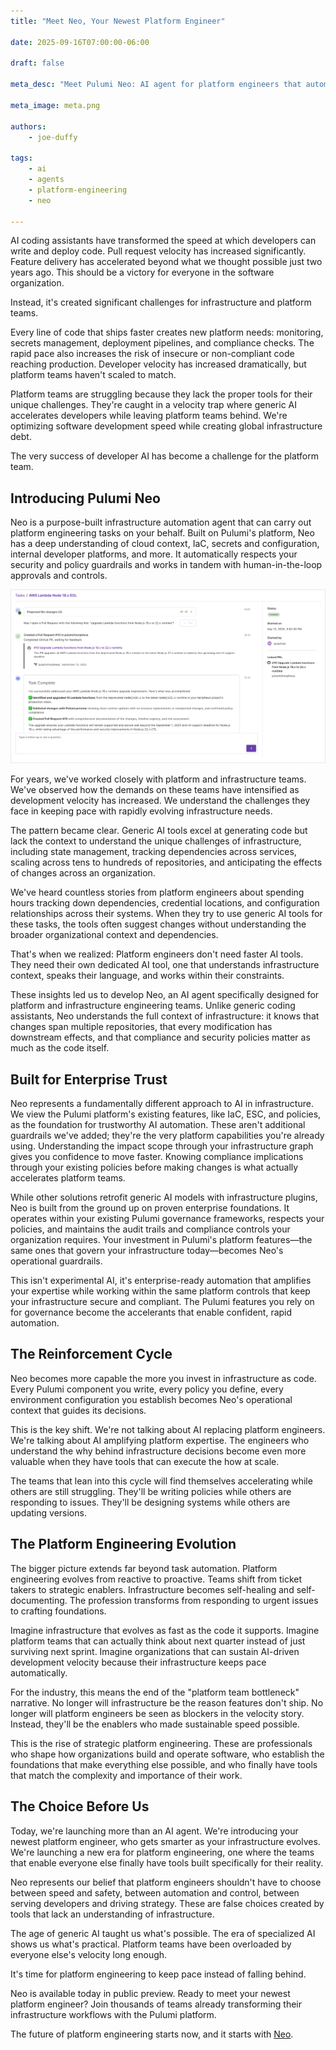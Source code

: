 ```yaml
---
title: "Meet Neo, Your Newest Platform Engineer"

date: 2025-09-16T07:00:00-06:00

draft: false

meta_desc: "Meet Pulumi Neo: AI agent for platform engineers that automates infrastructure tasks with built-in guardrails. Focus on strategic work, not tedium."

meta_image: meta.png

authors:
    - joe-duffy

tags:
    - ai
    - agents
    - platform-engineering
    - neo

---
```


AI coding assistants have transformed the speed at which developers can write and deploy code. Pull request velocity has increased significantly. Feature delivery has accelerated beyond what we thought possible just two years ago. This should be a victory for everyone in the software organization.

Instead, it's created significant challenges for infrastructure and platform teams.

<!--more-->

Every line of code that ships faster creates new platform needs: monitoring, secrets management, deployment pipelines, and compliance checks. The rapid pace also increases the risk of insecure or non-compliant code reaching production. Developer velocity has increased dramatically, but platform teams haven't scaled to match.

Platform teams are struggling because they lack the proper tools for their unique challenges. They're caught in a velocity trap where generic AI accelerates developers while leaving platform teams behind. We're optimizing software development speed while creating global infrastructure debt.

The very success of developer AI has become a challenge for the platform team.

## Introducing Pulumi Neo

Neo is a purpose-built infrastructure automation agent that can carry out platform engineering tasks on your behalf. Built on Pulumi's platform, Neo has a deep understanding of cloud context, IaC, secrets and configuration, internal developer platforms, and more. It automatically respects your security and policy guardrails and works in tandem with human-in-the-loop approvals and controls.

![Pulumi Neo task](introducing-pulumi-neo.png)

For years, we've worked closely with platform and infrastructure teams. We've observed how the demands on these teams have intensified as development velocity has increased. We understand the challenges they face in keeping pace with rapidly evolving infrastructure needs.

The pattern became clear. Generic AI tools excel at generating code but lack the context to understand the unique challenges of infrastructure, including state management, tracking dependencies across services, scaling across tens to hundreds of repositories, and anticipating the effects of changes across an organization.

We've heard countless stories from platform engineers about spending hours tracking down dependencies, credential locations, and configuration relationships across their systems. When they try to use generic AI tools for these tasks, the tools often suggest changes without understanding the broader organizational context and dependencies.

That's when we realized: Platform engineers don't need faster AI tools. They need their own dedicated AI tool, one that understands infrastructure context, speaks their language, and works within their constraints.

These insights led us to develop Neo, an AI agent specifically designed for platform and infrastructure engineering teams. Unlike generic coding assistants, Neo understands the full context of infrastructure: it knows that changes span multiple repositories, that every modification has downstream effects, and that compliance and security policies matter as much as the code itself.

## Built for Enterprise Trust

Neo represents a fundamentally different approach to AI in infrastructure. We view the Pulumi platform's existing features, like IaC, ESC, and policies, as the foundation for trustworthy AI automation. These aren't additional guardrails we've added; they're the very platform capabilities you're already using. Understanding the impact scope through your infrastructure graph gives you confidence to move faster. Knowing compliance implications through your existing policies before making changes is what actually accelerates platform teams.

While other solutions retrofit generic AI models with infrastructure plugins, Neo is built from the ground up on proven enterprise foundations. It operates within your existing Pulumi governance frameworks, respects your policies, and maintains the audit trails and compliance controls your organization requires. Your investment in Pulumi's platform features—the same ones that govern your infrastructure today—becomes Neo's operational guardrails.

This isn't experimental AI, it's enterprise-ready automation that amplifies your expertise while working within the same platform controls that keep your infrastructure secure and compliant. The Pulumi features you rely on for governance become the accelerants that enable confident, rapid automation.

## The Reinforcement Cycle

Neo becomes more capable the more you invest in infrastructure as code. Every Pulumi component you write, every policy you define, every environment configuration you establish becomes Neo's operational context that guides its decisions.

This is the key shift. We're not talking about AI replacing platform engineers. We're talking about AI amplifying platform expertise. The engineers who understand the why behind infrastructure decisions become even more valuable when they have tools that can execute the how at scale.

The teams that lean into this cycle will find themselves accelerating while others are still struggling. They'll be writing policies while others are responding to issues. They'll be designing systems while others are updating versions.

## The Platform Engineering Evolution

The bigger picture extends far beyond task automation. Platform engineering evolves from reactive to proactive. Teams shift from ticket takers to strategic enablers. Infrastructure becomes self-healing and self-documenting. The profession transforms from responding to urgent issues to crafting foundations.

Imagine infrastructure that evolves as fast as the code it supports. Imagine platform teams that can actually think about next quarter instead of just surviving next sprint. Imagine organizations that can sustain AI-driven development velocity because their infrastructure keeps pace automatically.

For the industry, this means the end of the "platform team bottleneck" narrative. No longer will infrastructure be the reason features don't ship. No longer will platform engineers be seen as blockers in the velocity story. Instead, they'll be the enablers who made sustainable speed possible.

This is the rise of strategic platform engineering. These are professionals who shape how organizations build and operate software, who establish the foundations that make everything else possible, and who finally have tools that match the complexity and importance of their work.

## The Choice Before Us

Today, we're launching more than an AI agent. We're introducing your newest platform engineer, who gets smarter as your infrastructure evolves. We're launching a new era for platform engineering, one where the teams that enable everyone else finally have tools built specifically for their reality.

Neo represents our belief that platform engineers shouldn't have to choose between speed and safety, between automation and control, between serving developers and driving strategy. These are false choices created by tools that lack an understanding of infrastructure.

The age of generic AI taught us what's possible. The era of specialized AI shows us what's practical. Platform teams have been overloaded by everyone else's velocity long enough.

It's time for platform engineering to keep pace instead of falling behind.

Neo is available today in public preview. Ready to meet your newest platform engineer? Join thousands of teams already transforming their infrastructure workflows with the Pulumi platform.

The future of platform engineering starts now, and it starts with [Neo](/docs/iac/neo/).
